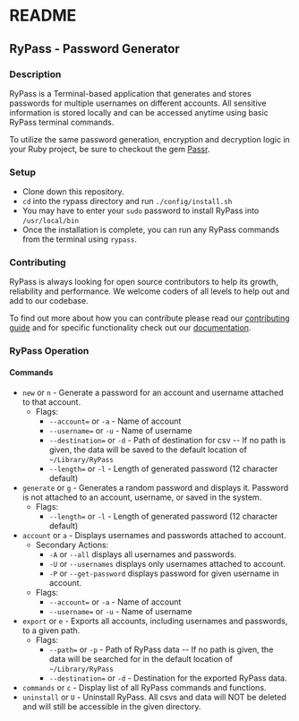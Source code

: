 # README
RyPass - Password Generator
---
### Description
RyPass is a Terminal-based application that generates and stores passwords for multiple usernames on different accounts. All sensitive information is stored locally and can be accessed anytime using basic RyPass terminal commands.

To utilize the same password generation, encryption and decryption logic in your Ruby project, be sure to checkout the gem [Passr](https://github.com/rdavid1099/passr).

### Setup
  - Clone down this repository.
  - `cd` into the rypass directory and run `./config/install.sh`
  - You may have to enter your `sudo` password to install RyPass into `/usr/local/bin`
  - Once the installation is complete, you can run any RyPass commands from the terminal using `rypass`.

### Contributing
RyPass is always looking for open source contributors to help its growth, reliability and performance. We welcome coders of all levels to help out and add to our codebase.

To find out more about how you can contribute please read our [contributing guide](https://github.com/rdavid1099/rypass/blob/master/CONTRIBUTING.md) and for specific functionality check out our [documentation](http://www.rubydoc.info/github/rdavid1099/rypass/master).

### RyPass Operation
#### Commands
  - `new` or `n` - Generate a password for an account and username attached to that account.
    - Flags:
      - `--account=` or `-a` - Name of account
      - `--username=` or `-u` - Name of username
      - `--destination=` or `-d` - Path of destination for csv -- If no path is given, the data will be saved to the default location of `~/Library/RyPass`
      - `--length=` or `-l` - Length of generated password (12 character default)
  - `generate` or `g` - Generates a random password and displays it. Password is not attached to an account, username, or saved in the system.
    - Flags:
      - `--length=` or `-l` - Length of generated password (12 character default)
  - `account` or `a` - Displays usernames and passwords attached to account.
    - Secondary Actions:
      - `-A` or `--all` displays all usernames and passwords.
      - `-U` or `--usernames` displays only usernames attached to account.
      - `-P` or `--get-password` displays password for given username in account.
    - Flags:
      - `--account=` or `-a` - Name of account
      - `--username=` or `-u` - Name of username
  - `export` or `e` - Exports all accounts, including usernames and passwords, to a given path.
    - Flags:
      - `--path=` or `-p` - Path of RyPass data -- If no path is given, the data will be searched for in the default location of `~/Library/RyPass`
      - `--destination=` or `-d` - Destination for the exported RyPass data.
  - `commands` or `c` - Display list of all RyPass commands and functions.
  - `uninstall` or `U` - Uninstall RyPass. All csvs and data will NOT be deleted and will still be accessible in the given directory.
